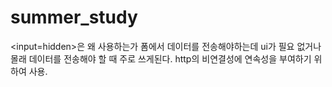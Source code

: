 # summer_study
<input=hidden>은 왜 사용하는가
폼에서 데이터를 전송해야하는데 ui가 필요 없거나 몰래 데이터를 전송해야 할 때 주로 쓰게된다. http의 비연결성에 연속성을 부여하기 위하여 사용.

